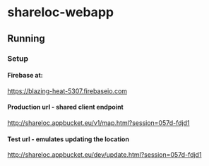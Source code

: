 # shareloc-webapp

## Running

### Setup

#### Firebase at:
https://blazing-heat-5307.firebaseio.com

#### Production url - shared client endpoint 
http://shareloc.appbucket.eu/v1/map.html?session=057d-fdjd1

#### Test url - emulates updating the location
http://shareloc.appbucket.eu/dev/update.html?session=057d-fdjd1